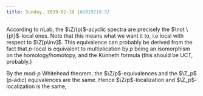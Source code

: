 ```yaml
---
title: Sunday, 2019-02-10 {#2019210:S}
---
```

According to nLab, the $\Z/(p)$-acyclic spectra are precisely the
$\not \{p\}$-local ones. Note that this means what we want it to, i.e
local with respect to $\Z[p\inv]$. This equivalence can probably be
derived from the fact that $p$-local is equivalent to multiplication by
$p$ being an isomorphism on the homology/homotopy, and the Künneth
formula (this should be UCT, probably.)

By the mod-$p$ Whitehead theorem, the $\Z/p$-equivalences and the $\Z_p$
(p-adic) equivalences are the same. Hence $\Z/p$-localization and
$\Z_p$-localization is the same,
